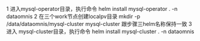 1 进入mysql-operator目录，执行命令   helm install mysql-operator .  -n dataomnis
2 在三个work节点创建localpv目录 mkdir -p /data/dataomnis/mysql-cluster  mysql-cluster 跟步骤三helm名称保持一致
3 进入 mysql-cluster目录，执行命令    helm install mysql-cluster . -n dataomnis